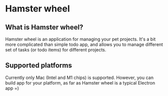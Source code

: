 # Hamster wheel

## What is Hamster wheel?

Hamster wheel is an application for managing your pet projects. It's a bit more complicated than simple todo app, and allows you to manage different set of tasks (or todo items) for different projects.

## Supported platforms

Currently only Mac (Intel and M1 chips) is supported. However, you can build app for your platform, as far as Hamster wheel is a typical Electron app =)